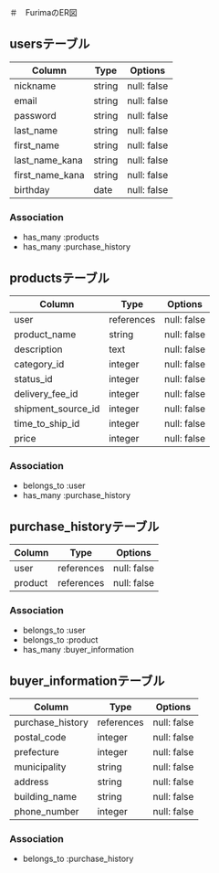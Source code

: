 ＃　FurimaのER図

##  usersテーブル

| Column          | Type        | Options                        |
| --------------- | ----------- | ------------------------------ |
| nickname        | string      | null: false                    |
| email           | string      | null: false                    |
| password        | string      | null: false                    |
| last_name       | string      | null: false                    |
| first_name      | string      | null: false                    |
| last_name_kana  | string      | null: false                    |
| first_name_kana | string      | null: false                    |
| birthday        | date        | null: false                    |

### Association
- has_many :products
- has_many :purchase_history

## productsテーブル

| Column             | Type        | Options                        |
| ------------------ | ----------- | ------------------------------ |
| user               | references  | null: false                    |
| product_name       | string      | null: false                    |
| description        | text        | null: false                    |
| category_id        | integer     | null: false                    |
| status_id          | integer     | null: false                    |
| delivery_fee_id    | integer     | null: false                    |
| shipment_source_id | integer     | null: false                    |
| time_to_ship_id    | integer     | null: false                    |
| price              | integer     | null: false                    |

### Association
- belongs_to :user
- has_many :purchase_history

## purchase_historyテーブル

| Column           | Type        | Options                        |
| ---------------- | ----------- | ------------------------------ |
| user             | references  | null: false                    |
| product          | references  | null: false                    |

### Association
- belongs_to :user
- belongs_to :product
- has_many  :buyer_information

## buyer_informationテーブル

| Column           | Type       | Options                        |
| ---------------- | ---------- | ------------------------------ |
| purchase_history | references | null: false                    |
| postal_code      | integer    | null: false                    |
| prefecture       | integer    | null: false                    |
| municipality     | string     | null: false                    |
| address          | string     | null: false                    |
| building_name    | string     | null: false                    |
| phone_number     | integer    | null: false                    |

### Association
- belongs_to :purchase_history